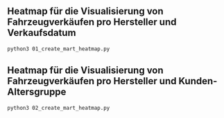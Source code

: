 ## Heatmap für die Visualisierung von Fahrzeugverkäufen pro Hersteller und Verkaufsdatum

```bash
python3 01_create_mart_heatmap.py
```

## Heatmap für die Visualisierung von Fahrzeugverkäufen pro Hersteller und Kunden-Altersgruppe

```bash
python3 02_create_mart_heatmap.py
```